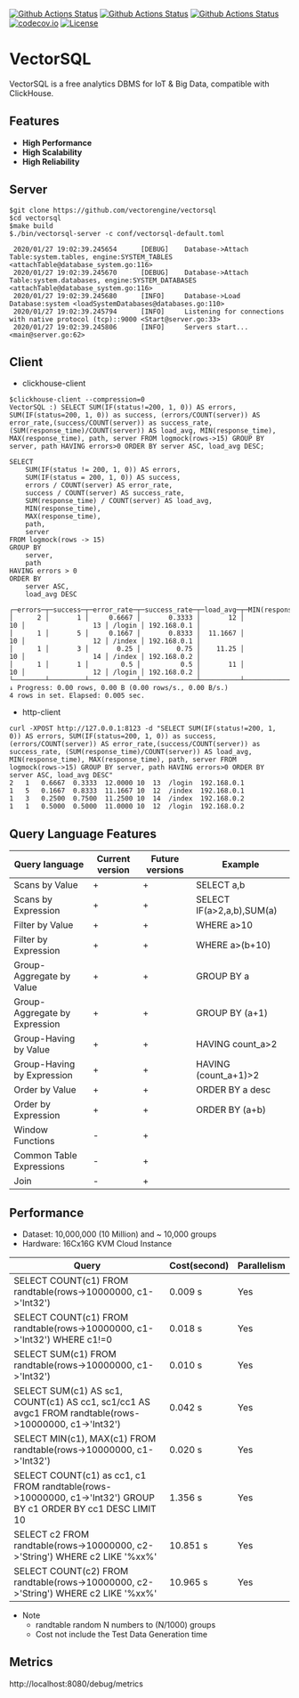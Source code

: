 
[![Github Actions Status](https://github.com/vectorengine/vectorsql/workflows/VectorSQL%20Build/badge.svg)](https://github.com/vectorengine/vectorsql/actions?query=workflow%3A%22VectorSQL+Build%22)
[![Github Actions Status](https://github.com/vectorengine/vectorsql/workflows/VectorSQL%20Test/badge.svg)](https://github.com/vectorengine/vectorsql/actions?query=workflow%3A%22VectorSQL+Test%22)
[![Github Actions Status](https://github.com/vectorengine/vectorsql/workflows/VectorSQL%20Coverage/badge.svg)](https://github.com/vectorengine/vectorsql/actions?query=workflow%3A%22VectorSQL+Coverage%22)
[![codecov.io](https://codecov.io/gh/vectorengine/vectorsql/branch/master/graph/badge.svg)](https://codecov.io/gh/vectorengine/vectorsql/branch/master)
[![License](https://img.shields.io/badge/License-Apache%202.0-blue.svg)](https://opensource.org/licenses/Apache-2.0)

# VectorSQL

VectorSQL is a free analytics DBMS for IoT & Big Data, compatible with ClickHouse.

## Features

* **High Performance**
* **High Scalability**
* **High Reliability**

## Server

```
$git clone https://github.com/vectorengine/vectorsql
$cd vectorsql
$make build
$./bin/vectorsql-server -c conf/vectorsql-default.toml
	
 2020/01/27 19:02:39.245654    	 [DEBUG] 	Database->Attach Table:system.tables, engine:SYSTEM_TABLES <attachTable@database_system.go:116>
 2020/01/27 19:02:39.245670    	 [DEBUG] 	Database->Attach Table:system.databases, engine:SYSTEM_DATABASES <attachTable@database_system.go:116>
 2020/01/27 19:02:39.245680    	 [INFO] 	Database->Load Database:system <loadSystemDatabases@databases.go:110>
 2020/01/27 19:02:39.245794    	 [INFO] 	Listening for connections with native protocol (tcp)::9000 <Start@server.go:33>
 2020/01/27 19:02:39.245806    	 [INFO] 	Servers start... <main@server.go:62>
```

## Client

* clickhouse-client

```
$clickhouse-client --compression=0
VectorSQL :) SELECT SUM(IF(status!=200, 1, 0)) AS errors, SUM(IF(status=200, 1, 0)) as success, (errors/COUNT(server)) AS error_rate,(success/COUNT(server)) as success_rate, (SUM(response_time)/COUNT(server)) AS load_avg, MIN(response_time), MAX(response_time), path, server FROM logmock(rows->15) GROUP BY server, path HAVING errors>0 ORDER BY server ASC, load_avg DESC;

SELECT 
    SUM(IF(status != 200, 1, 0)) AS errors, 
    SUM(IF(status = 200, 1, 0)) AS success, 
    errors / COUNT(server) AS error_rate, 
    success / COUNT(server) AS success_rate, 
    SUM(response_time) / COUNT(server) AS load_avg, 
    MIN(response_time), 
    MAX(response_time), 
    path, 
    server
FROM logmock(rows -> 15)
GROUP BY 
    server, 
    path
HAVING errors > 0
ORDER BY 
    server ASC, 
    load_avg DESC

┌─errors─┬─success─┬─error_rate─┬─success_rate─┬─load_avg─┬─MIN(response_time)─┬─MAX(response_time)─┬─path───┬─server──────┐
│      2 │       1 │     0.6667 │       0.3333 │       12 │                 10 │                 13 │ /login │ 192.168.0.1 │
│      1 │       5 │     0.1667 │       0.8333 │  11.1667 │                 10 │                 12 │ /index │ 192.168.0.1 │
│      1 │       3 │       0.25 │         0.75 │    11.25 │                 10 │                 14 │ /index │ 192.168.0.2 │
│      1 │       1 │        0.5 │          0.5 │       11 │                 10 │                 12 │ /login │ 192.168.0.2 │
└────────┴─────────┴────────────┴──────────────┴──────────┴────────────────────┴────────────────────┴────────┴─────────────┘
↓ Progress: 0.00 rows, 0.00 B (0.00 rows/s., 0.00 B/s.) 
4 rows in set. Elapsed: 0.005 sec. 
```

* http-client

```
curl -XPOST http://127.0.0.1:8123 -d "SELECT SUM(IF(status!=200, 1, 0)) AS errors, SUM(IF(status=200, 1, 0)) as success, (errors/COUNT(server)) AS error_rate,(success/COUNT(server)) as success_rate, (SUM(response_time)/COUNT(server)) AS load_avg, MIN(response_time), MAX(response_time), path, server FROM logmock(rows->15) GROUP BY server, path HAVING errors>0 ORDER BY server ASC, load_avg DESC"
2	1	0.6667	0.3333	12.0000	10	13	/login	192.168.0.1
1	5	0.1667	0.8333	11.1667	10	12	/index	192.168.0.1
1	3	0.2500	0.7500	11.2500	10	14	/index	192.168.0.2
1	1	0.5000	0.5000	11.0000	10	12	/login	192.168.0.2
```

## Query Language Features

|Query language                 |Current version|Future versions|Example                   |
|-------------------------------|---------------|---------------|--------------------------|
|Scans by Value                 |+              |+              |SELECT a,b                |
|Scans by Expression            |+              |+              |SELECT IF(a>2,a,b),SUM(a) |
|Filter by Value                |+              |+              |WHERE a>10                |
|Filter by Expression           |+              |+              |WHERE a>(b+10)            |
|Group-Aggregate by Value       |+              |+              |GROUP BY a                |
|Group-Aggregate by Expression  |+              |+              |GROUP BY (a+1)            |
|Group-Having by Value          |+              |+              |HAVING count_a>2          |
|Group-Having by Expression     |+              |+              |HAVING (count_a+1)>2      |
|Order by Value                 |+              |+              |ORDER BY a desc           |
|Order by Expression            |+              |+              |ORDER BY (a+b)            |
|Window Functions               |-              |+              |                          |
|Common Table Expressions       |-              |+              |                          |
|Join                           |-              |+              |                          |

## Performance

* Dataset: 10,000,000 (10 Million) and ~ 10,000 groups
* Hardware: 16Cx16G KVM Cloud Instance

|Query |Cost(second)| Parallelism|
|-------------------------------|---------------|---|
|SELECT COUNT(c1) FROM randtable(rows->10000000, c1->'Int32')|0.009 s| Yes |
|SELECT COUNT(c1) FROM randtable(rows->10000000, c1->'Int32') WHERE c1!=0|0.018 s| Yes |
|SELECT SUM(c1) FROM randtable(rows->10000000, c1->'Int32')| 0.010 s| Yes|
|SELECT SUM(c1) AS sc1, COUNT(c1) AS cc1, sc1/cc1 AS avgc1 FROM randtable(rows->10000000, c1->'Int32')|0.042 s| Yes |
|SELECT MIN(c1), MAX(c1) FROM randtable(rows->10000000, c1->'Int32')|0.020 s| Yes |
|SELECT COUNT(c1) as cc1, c1 FROM randtable(rows->10000000, c1->'Int32') GROUP BY c1 ORDER BY cc1 DESC LIMIT 10|1.356 s| Yes |
|SELECT c2 FROM randtable(rows->10000000, c2->'String') WHERE c2 LIKE '%xx%'|10.851 s| Yes |
|SELECT COUNT(c2) FROM randtable(rows->10000000, c2->'String') WHERE c2 LIKE '%xx%'|10.965 s| Yes |

* Note
  - randtable random N numbers to (N/1000) groups
  - Cost not include the Test Data Generation time

## Metrics

http://localhost:8080/debug/metrics

